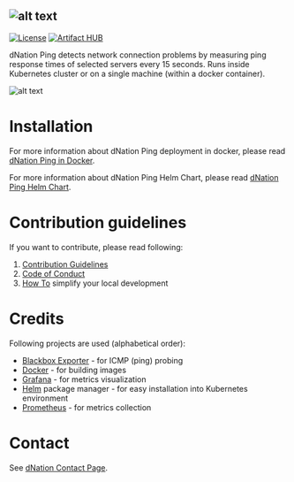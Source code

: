 ![alt text](https://cdn.ifne.eu/public/icons/dnation_ping_long.png "dNation Ping logo")
-

[![License](https://img.shields.io/badge/License-Apache%202.0-blue.svg)](https://opensource.org/licenses/Apache-2.0)
[![Artifact HUB](https://img.shields.io/endpoint?url=https://artifacthub.io/badge/repository/dnationcloud)](https://artifacthub.io/packages/search?repo=dnationcloud)

dNation Ping detects network connection problems by measuring ping response times of selected servers every 15 seconds. Runs inside Kubernetes cluster or on a single machine (within a docker container).

![alt text](https://cdn.ifne.eu/public/icons/dnation_ping_screenshot.png "dNation Ping GUI")

# Installation

For more information about dNation Ping deployment in docker, please read [dNation Ping in Docker](docker/README.md).

For more information about dNation Ping Helm Chart, please read [dNation Ping Helm Chart](chart/README.md).

# Contribution guidelines

If you want to contribute, please read following:
1. [Contribution Guidelines](CONTRIBUTING.md)
1. [Code of Conduct](CODE_OF_CONDUCT.md)
1. [How To](helpers/README.md) simplify your local development

# Credits

Following projects are used (alphabetical order):
* [Blackbox Exporter](https://github.com/prometheus/blackbox_exporter/) - for ICMP (ping) probing
* [Docker](https://www.docker.com/) - for building images
* [Grafana](https://grafana.com/) - for metrics visualization
* [Helm](https://helm.sh/) package manager - for easy installation into Kubernetes environment
* [Prometheus](https://prometheus.io/) - for metrics collection

# Contact
See [dNation Contact Page](https://dnation.cloud/contact/).
